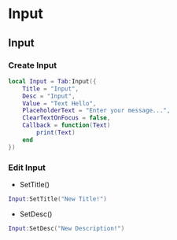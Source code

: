 # Input

## Input
### Create Input
```lua
local Input = Tab:Input({
    Title = "Input",
    Desc = "Input",
    Value = "Text Hello",
    PlaceholderText = "Enter your message...",
    ClearTextOnFocus = false,
    Callback = function(Text)
        print(Text)
    end
})
```

### Edit Input
- SetTitle()
```lua
Input:SetTitle("New Title!")
```
- SetDesc()
```lua
Input:SetDesc("New Description!")
```
